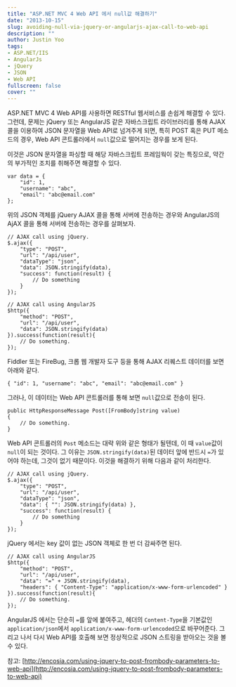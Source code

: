 ```yaml
---
title: "ASP.NET MVC 4 Web API 에서 null값 해결하기"
date: "2013-10-15"
slug: avoiding-null-via-jquery-or-angularjs-ajax-call-to-web-api
description: ""
author: Justin Yoo
tags:
- ASP.NET/IIS
- AngularJs
- jQuery
- JSON
- Web API
fullscreen: false
cover: ""
---
```


ASP.NET MVC 4 Web API를 사용하면 RESTful 웹서비스를 손쉽게 해결할 수 있다. 그런데, 문제는 jQuery 또는 AngularJS 같은 자바스크립트 라이브러리를 통해 AJAX 콜을 이용하여 JSON 문자열을 Web API로 넘겨주게 되면, 특히 POST 혹은 PUT 메소드의 경우, Web API 콘트롤러에서 `null`값으로 떨어지는 경우를 보게 된다.

이것은 JSON 문자열을 파싱할 때 해당 자바스크립트 프레임웍이 갖는 특징으로, 약간의 부가적인 조치를 취해주면 해결할 수 있다.

```
var data = {
    "id": 1,
    "username": "abc",
    "email": "abc@email.com"
};

```

위의 JSON 객체를 jQuery AJAX 콜을 통해 서버에 전송하는 경우와 AngularJS의 AjAX 콜을 통해 서버에 전송하는 경우를 살펴보자.

```
// AJAX call using jQuery.
$.ajax({
    "type": "POST",
    "url": "/api/user",
    "dataType": "json",
    "data": JSON.stringify(data),
    "success": function(result) {
        // Do something
    }
});

// AJAX call using AngularJS
$http({
    "method": "POST",
    "url": "/api/user",
    "data": JSON.stringify(data)
}).success(function(result){
    // Do something.
});

```

Fiddler 또는 FireBug, 크롭 웹 개발자 도구 등을 통해 AJAX 리퀘스트 데이터를 보면 아래와 같다.

```
{ "id": 1, "username": "abc", "email": "abc@email.com" }

```

그러나, 이 데이터는 Web API 콘트롤러를 통해 보면 `null`값으로 전송이 된다.

```
public HttpResponseMessage Post([FromBody]string value)
{
    // Do something.
}

```

Web API 콘트롤러의 `Post` 메소드는 대략 위와 같은 형태가 될텐데, 이 때 `value`값이 `null`이 되는 것이다. 그 이유는 `JSON.stringify(data)`된 데이터 앞에 반드시 `=`가 있어야 하는데, 그것이 없기 때문이다. 이것을 해결하기 위해 다음과 같이 처리한다.

```
// AJAX call using jQuery.
$.ajax({
    "type": "POST",
    "url": "/api/user",
    "dataType": "json",
    "data": { "": JSON.stringify(data) },
    "success": function(result) {
        // Do something
    }
});

```

jQuery 에서는 key 값이 없는 JSON 객체로 한 번 더 감싸주면 된다.

```
// AJAX call using AngularJS
$http({
    "method": "POST",
    "url": "/api/user",
    "data": "=" + JSON.stringify(data),
    "headers": { "Content-Type": "application/x-www-form-urlencoded" }
}).success(function(result){
    // Do something.
});

```

AngularJS 에서는 단순히 `=`를 앞에 붙여주고, 헤더의 `Content-Type`을 기본값인 `application/json`에서 `application/x-www-form-urlencoded`으로 바꾸어준다. 그리고 나서 다시 Web API를 호출해 보면 정상적으로 JSON 스트링을 받아오는 것을 볼 수 있다.

참고: [](http://encosia.com/using-jquery-to-post-frombody-parameters-to-web-api)[http://encosia.com/using-jquery-to-post-frombody-parameters-to-web-api](http://encosia.com/using-jquery-to-post-frombody-parameters-to-web-api)
